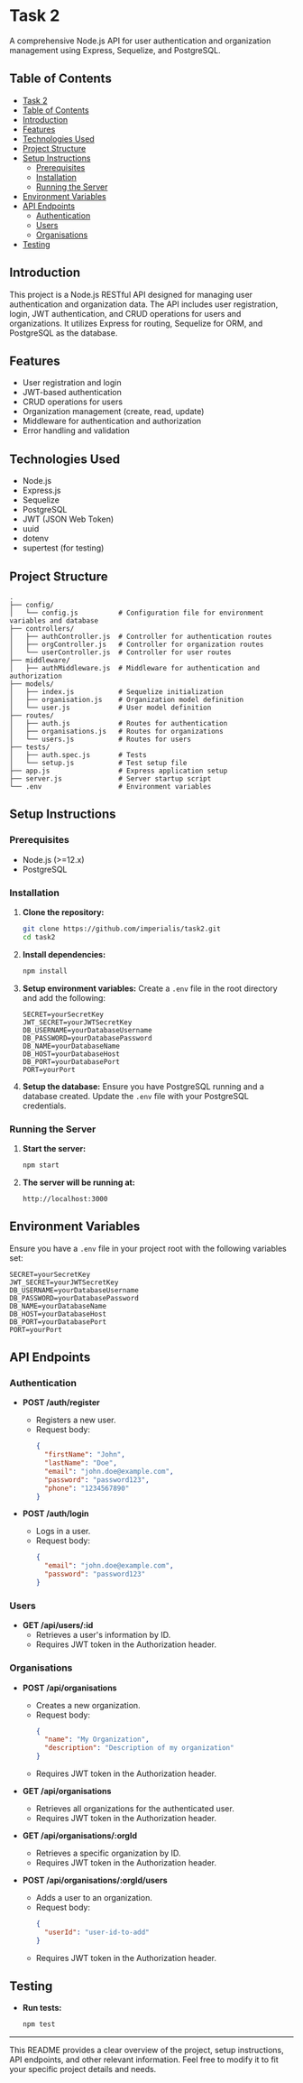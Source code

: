 # Task 2

A comprehensive Node.js API for user authentication and organization management using Express, Sequelize, and PostgreSQL.

## Table of Contents

- [Task 2](#task-2)
- [Table of Contents](#table-of-contents)
- [Introduction](#introduction)
- [Features](#features)
- [Technologies Used](#technologies-used)
- [Project Structure](#project-structure)
- [Setup Instructions](#setup-instructions)
  - [Prerequisites](#prerequisites)
  - [Installation](#installation)
  - [Running the Server](#running-the-server)
- [Environment Variables](#environment-variables)
- [API Endpoints](#api-endpoints)
  - [Authentication](#authentication)
  - [Users](#users)
  - [Organisations](#organisations)
- [Testing](#testing)

## Introduction

This project is a Node.js RESTful API designed for managing user authentication and organization data. The API includes user registration, login, JWT authentication, and CRUD operations for users and organizations. It utilizes Express for routing, Sequelize for ORM, and PostgreSQL as the database.

## Features

- User registration and login
- JWT-based authentication
- CRUD operations for users
- Organization management (create, read, update)
- Middleware for authentication and authorization
- Error handling and validation

## Technologies Used

- Node.js
- Express.js
- Sequelize
- PostgreSQL
- JWT (JSON Web Token)
- uuid
- dotenv
- supertest (for testing)

## Project Structure

```
.
├── config/
│   └── config.js          # Configuration file for environment variables and database
├── controllers/
│   ├── authController.js  # Controller for authentication routes
│   ├── orgController.js   # Controller for organization routes
│   └── userController.js  # Controller for user routes
├── middleware/
│   ├── authMiddleware.js  # Middleware for authentication and authorization
├── models/
│   ├── index.js           # Sequelize initialization
│   ├── organisation.js    # Organization model definition
│   └── user.js            # User model definition
├── routes/
│   ├── auth.js            # Routes for authentication
│   ├── organisations.js   # Routes for organizations
│   └── users.js           # Routes for users
├── tests/
│   ├── auth.spec.js       # Tests 
│   └── setup.js           # Test setup file
├── app.js                 # Express application setup
├── server.js              # Server startup script
└── .env                   # Environment variables
```

## Setup Instructions

### Prerequisites

- Node.js (>=12.x)
- PostgreSQL

### Installation

1. **Clone the repository:**
    ```sh
    git clone https://github.com/imperialis/task2.git
    cd task2
    ```

2. **Install dependencies:**
    ```sh
    npm install
    ```

3. **Setup environment variables:**
    Create a `.env` file in the root directory and add the following:
    ```plaintext
    SECRET=yourSecretKey
    JWT_SECRET=yourJWTSecretKey
    DB_USERNAME=yourDatabaseUsername
    DB_PASSWORD=yourDatabasePassword
    DB_NAME=yourDatabaseName
    DB_HOST=yourDatabaseHost
    DB_PORT=yourDatabasePort
    PORT=yourPort
    ```

4. **Setup the database:**
    Ensure you have PostgreSQL running and a database created. Update the `.env` file with your PostgreSQL credentials.

### Running the Server

1. **Start the server:**
    ```sh
    npm start
    ```

2. **The server will be running at:**
    ```
    http://localhost:3000
    ```

## Environment Variables

Ensure you have a `.env` file in your project root with the following variables set:

```plaintext
SECRET=yourSecretKey
JWT_SECRET=yourJWTSecretKey
DB_USERNAME=yourDatabaseUsername
DB_PASSWORD=yourDatabasePassword
DB_NAME=yourDatabaseName
DB_HOST=yourDatabaseHost
DB_PORT=yourDatabasePort
PORT=yourPort
```

## API Endpoints

### Authentication

- **POST /auth/register**
  - Registers a new user.
  - Request body:
    ```json
    {
      "firstName": "John",
      "lastName": "Doe",
      "email": "john.doe@example.com",
      "password": "password123",
      "phone": "1234567890"
    }
    ```

- **POST /auth/login**
  - Logs in a user.
  - Request body:
    ```json
    {
      "email": "john.doe@example.com",
      "password": "password123"
    }
    ```

### Users

- **GET /api/users/:id**
  - Retrieves a user's information by ID.
  - Requires JWT token in the Authorization header.

### Organisations

- **POST /api/organisations**
  - Creates a new organization.
  - Request body:
    ```json
    {
      "name": "My Organization",
      "description": "Description of my organization"
    }
    ```
  - Requires JWT token in the Authorization header.

- **GET /api/organisations**
  - Retrieves all organizations for the authenticated user.
  - Requires JWT token in the Authorization header.

- **GET /api/organisations/:orgId**
  - Retrieves a specific organization by ID.
  - Requires JWT token in the Authorization header.

- **POST /api/organisations/:orgId/users**
  - Adds a user to an organization.
  - Request body:
    ```json
    {
      "userId": "user-id-to-add"
    }
    ```
  - Requires JWT token in the Authorization header.

## Testing

- **Run tests:**
    ```sh
    npm test
    ```

---

This README provides a clear overview of the project, setup instructions, API endpoints, and other relevant information. Feel free to modify it to fit your specific project details and needs.
